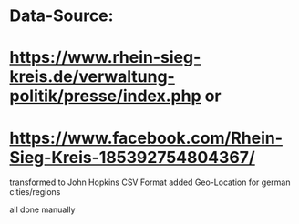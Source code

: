# Data-Source:
# https://www.rhein-sieg-kreis.de/verwaltung-politik/presse/index.php or
# https://www.facebook.com/Rhein-Sieg-Kreis-185392754804367/

transformed to John Hopkins CSV Format added Geo-Location for german cities/regions

all done manually 
